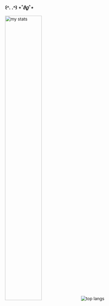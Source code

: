 ### ꒰ᐢ. .ᐢ꒱ ⋆˚𝜗𝜚˚⋆</div>

<img alt="my stats" alight="left" width="49%" src="https://github-readme-stats.vercel.app/api?username=petuniadias&show_icons=true&theme=dracula"/>

<img alt="top langs" src="https://github-readme-stats.vercel.app/api/top-langs/?username=petuniadias&layout=compact&theme=dracula"/>
